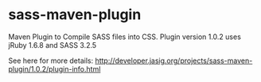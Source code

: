 sass-maven-plugin
=================

Maven Plugin to Compile SASS files into CSS. Plugin version 1.0.2 uses jRuby 1.6.8 and SASS 3.2.5

See here for more details: http://developer.jasig.org/projects/sass-maven-plugin/1.0.2/plugin-info.html